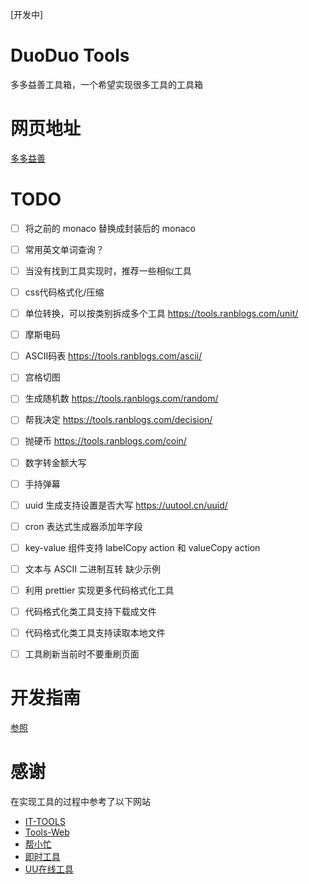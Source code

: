 [开发中]

# DuoDuo Tools

多多益善工具箱，一个希望实现很多工具的工具箱

# 网页地址

[多多益善](https://duoduo.work)

# TODO

- [ ] 将之前的 monaco 替换成封装后的 monaco
- [ ] 常用英文单词查询？
- [ ] 当没有找到工具实现时，推荐一些相似工具
- [ ] css代码格式化/压缩
- [ ] 单位转换，可以按类别拆成多个工具   https://tools.ranblogs.com/unit/
- [ ] 摩斯电码
- [ ] ASCII码表 https://tools.ranblogs.com/ascii/
- [ ] 宫格切图
- [ ] 生成随机数 https://tools.ranblogs.com/random/
- [ ] 帮我决定 https://tools.ranblogs.com/decision/
- [ ] 抛硬币 https://tools.ranblogs.com/coin/
- [ ] 数字转金额大写 
- [ ] 手持弹幕
- [ ] uuid 生成支持设置是否大写 https://uutool.cn/uuid/
- [ ] cron 表达式生成器添加年字段
- [ ] key-value 组件支持 labelCopy action 和 valueCopy action
- [ ] 文本与 ASCII 二进制互转 缺少示例
- [ ] 利用 prettier 实现更多代码格式化工具
- [ ] 代码格式化类工具支持下载成文件
- [ ] 代码格式化类工具支持读取本地文件
- [ ] 工具刷新当前时不要重刷页面


# 开发指南

[参照](./develop-guide.md)

# 感谢

在实现工具的过程中参考了以下网站

- [IT-TOOLS](https://www.aiotools.top/)
- [Tools-Web](https://tools.ranblogs.com/)
- [帮小忙](https://tool.browser.qq.com/)
- [即时工具](https://www.67tool.com/)
- [UU在线工具](https://uutool.cn/)
